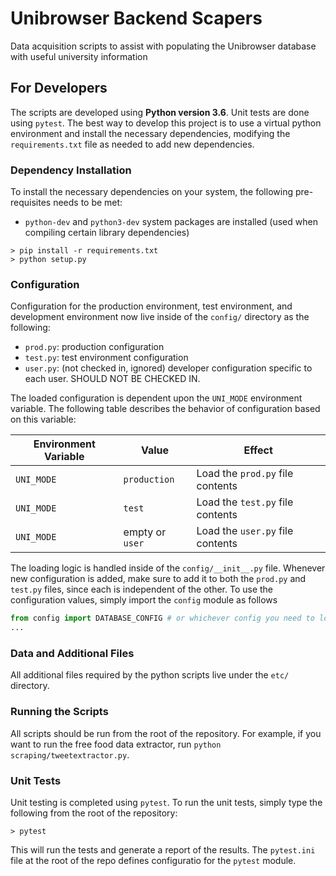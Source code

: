 # Unibrowser Backend Scapers
Data acquisition scripts to assist with populating the Unibrowser database with useful university information

## For Developers
The scripts are developed using **Python version 3.6**. Unit tests are done using `pytest`. The best way to develop this project is to use a virtual python environment and install the necessary dependencies, modifying the `requirements.txt` file as needed to add new dependencies.

### Dependency Installation
To install the necessary dependencies on your system, the following pre-requisites needs to be met:
- `python-dev` and `python3-dev` system packages are installed (used when compiling certain library dependencies)

```text
> pip install -r requirements.txt
> python setup.py
```

### Configuration
Configuration for the production environment, test environment, and development environment now live inside of the `config/` directory as the following:
- `prod.py`: production configuration
- `test.py`: test environment configuration
- `user.py`: (not checked in, ignored) developer configuration specific to each user. SHOULD NOT BE CHECKED IN.

The loaded configuration is dependent upon the `UNI_MODE` environment variable. The following table describes the behavior of configuration based on this variable:

| Environment Variable | Value | Effect |
|---|---|---|
| `UNI_MODE` | `production` | Load the `prod.py` file contents |
| `UNI_MODE` | `test` | Load the `test.py` file contents |
| `UNI_MODE` | empty or `user` | Load the `user.py` file contents |

The loading logic is handled inside of the `config/__init__.py` file. Whenever new configuration is added, make sure to add it to both the `prod.py` and `test.py` files, since each is independent of the other. To use the configuration values, simply import the `config` module as follows

```python
from config import DATABASE_CONFIG # or whichever config you need to load
...
```

### Data and Additional Files
All additional files required by the python scripts live under the `etc/` directory.

### Running the Scripts
All scripts should be run from the root of the repository. For example, if you want to run the free food data extractor, run `python scraping/tweetextractor.py`.

### Unit Tests
Unit testing is completed using `pytest`. To run the unit tests, simply type the following from the root of the repository:

```text
> pytest
```

This will run the tests and generate a report of the results. The `pytest.ini` file at the root of the repo defines configuratio for the `pytest` module.
